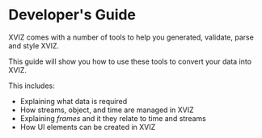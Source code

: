 # Developer's Guide

XVIZ comes with a number of tools to help you generated, validate, parse and style XVIZ.

This guide will show you how to use these tools to convert your data into XVIZ.

This includes:

- Explaining what data is required
- How streams, object, and time are managed in XVIZ
- Explaining _frames_ and it they relate to time and streams
- How UI elements can be created in XVIZ
